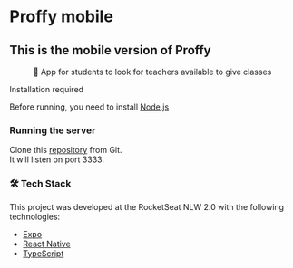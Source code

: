 # Proffy mobile

## This is the mobile version of Proffy

<p align="center">🚀 App for students to look for teachers available to give classes</p

### Installation required

Before running, you need to install
[Node.js](https://nodejs.org/en/)

### Running the server

Clone this [repository](https://github.com/guilherme-n/backend-proffy) from Git.
</br>It will listen on port 3333.

### 🛠 Tech Stack

This project was developed at the RocketSeat NLW 2.0 with the following technologies:

- [Expo](https://expo.io/)
- [React Native](https://reactnative.dev/)
- [TypeScript](https://www.typescriptlang.org/)
